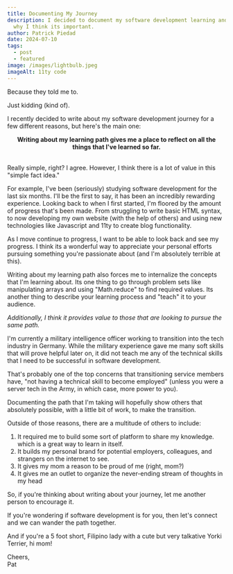 ```yaml
---
title: Documenting My Journey
description: I decided to document my software development learning and here's
  why I think its important.
author: Patrick Piedad
date: 2024-07-10
tags:
  - post
  - featured
image: /images/lightbulb.jpeg
imageAlt: 11ty code
---
```


Because they told me to.

Just kidding (kind of).

I recently decided to write about my software development journey for a few different reasons, but here's the main one:

<center>
<b>Writing about my learning path gives me a place to reflect on all the things that I've learned so far.</b>
</center>
<br>

Really simple, right? I agree. However, I think there is a lot of value in this "simple fact idea."

For example, I've been (seriously) studying software development for the last six months. I'll be the first to say, it has been an incredibly rewarding experience. Looking back to when I first started, I'm floored by the amount of progress that's been made. From struggling to write basic HTML syntax, to now developing my own website (with the help of others) and using new technologies like Javascript and 11ty to create blog functionality.

As I move continue to progress, I want to be able to look back and see my progress. I think its a wonderful way to appreciate your personal efforts pursuing something you're passionate about (and I'm absolutely terrible at this).

Writing about my learning path also forces me to internalize the concepts that I'm learning about. Its one thing to go through problem sets like manipulating arrays and using "Math.reduce" to find required values. Its another thing to describe your learning process and "teach" it to your audience.

<i>Additionally, I think it provides value to those that are looking to pursue the same path. </i>

I'm currently a military intelligence officer working to transition into the tech industry in Germany. While the military experience gave me many soft skills that will prove helpful later on, it did not teach me any of the technical skills that I need to be successful in software development.

That's probably one of the top concerns that transitioning service members have, "not having a technical skill to become employed" (unless you were a server tech in the Army, in which case, more power to you).

Documenting the path that I'm taking will hopefully show others that absolutely possible, with a little bit of work, to make the transition. 

Outside of those reasons, there are a multitude of others to include:

<ol>
<li> It required me to build some sort of platform to share my knowledge. which is a great way to learn in itself.</li>
<li> It builds my personal brand for potential employers, colleagues, and strangers on the internet to see.</li>
<li> It gives my mom a reason to be proud of me (right, mom?) </li>
<li> It gives me an outlet to organize the never-ending stream of thoughts in my head</li>
</ol>

So, if you're thinking about writing about your journey, let me another person to encourage it.

If you're wondering if software development is for you, then let's connect and we can wander the path together. 

And if you're a 5 foot short, Filipino lady with a cute but very talkative Yorki Terrier, hi mom!

Cheers,
<br>
Pat




